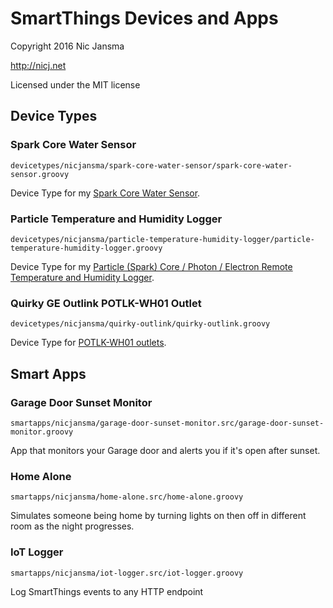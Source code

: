 # SmartThings Devices and Apps

Copyright 2016 Nic Jansma

http://nicj.net

Licensed under the MIT license

## Device Types

### Spark Core Water Sensor

`devicetypes/nicjansma/spark-core-water-sensor/spark-core-water-sensor.groovy`

Device Type for my [Spark Core Water Sensor](https://github.com/nicjansma/spark-core-water-sensor).

### Particle Temperature and Humidity Logger

`devicetypes/nicjansma/particle-temperature-humidity-logger/particle-temperature-humidity-logger.groovy`

Device Type for my [Particle (Spark) Core / Photon / Electron Remote Temperature and Humidity Logger](https://github.com/nicjansma/dht-logger).

### Quirky GE Outlink POTLK-WH01 Outlet

`devicetypes/nicjansma/quirky-outlink/quirky-outlink.groovy`

Device Type for [POTLK-WH01 outlets](http://www.amazon.com/Quirky-POTLK-WH01-Outlink-Remote-Outlet/dp/B00P1Q2MPY).

## Smart Apps

### Garage Door Sunset Monitor

`smartapps/nicjansma/garage-door-sunset-monitor.src/garage-door-sunset-monitor.groovy`

App that monitors your Garage door and alerts you if it's open after sunset.

### Home Alone

`smartapps/nicjansma/home-alone.src/home-alone.groovy`

Simulates someone being home by turning lights on then off in different room as the night progresses.

### IoT Logger

`smartapps/nicjansma/iot-logger.src/iot-logger.groovy`

Log SmartThings events to any HTTP endpoint